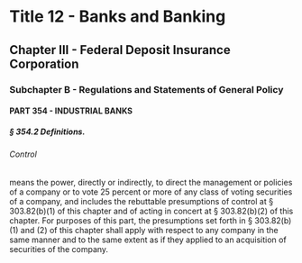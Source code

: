 
# Title 12 - Banks and Banking
## Chapter III - Federal Deposit Insurance Corporation
### Subchapter B - Regulations and Statements of General Policy
#### PART 354 - INDUSTRIAL BANKS
##### § 354.2 Definitions.
###### Control

means the power, directly or indirectly, to direct the management or policies of a company or to vote 25 percent or more of any class of voting securities of a company, and includes the rebuttable presumptions of control at § 303.82(b)(1) of this chapter and of acting in concert at § 303.82(b)(2) of this chapter. For purposes of this part, the presumptions set forth in § 303.82(b)(1) and (2) of this chapter shall apply with respect to any company in the same manner and to the same extent as if they applied to an acquisition of securities of the company.
